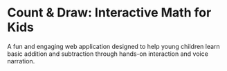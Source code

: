 # Count & Draw: Interactive Math for Kids
A fun and engaging web application designed to help young children learn basic addition and subtraction through hands-on interaction and voice narration.

